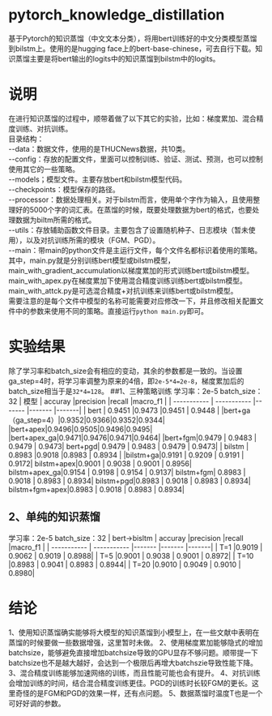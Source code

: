 # pytorch_knowledge_distillation
基于Pytorch的知识蒸馏（中文文本分类），将用bert训练好的中文分类模型蒸馏到bilstm上。使用的是hugging face上的bert-base-chinese，可去自行下载。知识蒸馏主要是将bert输出的logits中的知识蒸馏到bilstm中的logits。

# 说明
在进行知识蒸馏的过程中，顺带着做了以下其它的实验，比如：梯度累加、混合精度训练、对抗训练。<br>
目录结构：<br>
--data：数据文件，使用的是THUCNews数据，共10类。<br>
--config：存放的配置文件，里面可以控制训练、验证、测试、预测，也可以控制使用其它的一些策略。<br>
--models；模型文件。主要存放bert和bilstm模型代码。<br>
--checkpoints：模型保存的路径。<br>
--processor：数据处理相关。对于bilstm而言，使用单个字作为输入，且使用整理好的5000个字的词汇表。在蒸馏的时候，既要处理数据为bert的格式，也要处理数据为biltm所需的格式。<br>
--utils：存放辅助函数文件目录。主要包含了设置随机种子、日志模块（暂未使用），以及对抗训练所需的模块（FGM、PGD）。<br>
--main：带main的python文件是主运行文件，每个文件名都标识着使用的策略。其中，main.py就是分别训练bert模型或bilstm模型，main_with_gradient_accumulation以梯度累加的形式训练bert或bilstm模型。main_with_apex.py在梯度累加下使用混合精度训练训练bert或bilstm模型。main_with_attck.py是可选混合精度+对抗训练来训练bert或bilstm模型。<br>
需要注意的是每个文件中模型的名称可能需要对应修改一下，并且修改相关配置文件中的参数来使用不同的策略。直接运行```python main.py```即可。

# 实验结果
除了学习率和batch_size会有相应的变动，其余的参数都是一致的。当设置ga_step=4时，将学习率调整为原来的4倍，即```2e-5*4=2e-8```，梯度累加后的batch_size相当于是```32*4=128```。
##1、三种策略训练
学习率：2e-5 batch_size：32
| 模型      | accuray |precision |recall |macro_f1 |
| ----------- | ----------- |------- |------- |-------|
| bert      | 0.9451       |0.9473 |0.9451 |   0.9448    |
|bert+ga（ga_step=4）|0.9352|0.9366|0.9352|0.9344|
|bert+apex|0.9496|0.9505|0.9496|0.9495|
|bert+apex_ga|0.9471|0.9476|0.9471|0.9464|
|bert+fgm|0.9479   | 0.9483 |   0.9479 |   0.9473|
bert+pgd|     0.9479  |  0.9483  |  0.9479 |   0.9473|
| bilstm   | 0.8983        |0.9018 |0.8983 |    0.8934   |
|bilstm+ga|0.9191   | 0.9209 |   0.9191 |   0.9172|
bilstm+apex|0.9001   | 0.9038  |  0.9001 |   0.8956|
bilstm+apex_ga|0.9154 |   0.9198  |  0.9154 |   0.9137|
bilstm+fgm|   0.8983  |  0.9018  |  0.8983  |  0.8934|
bilstm+pgd|0.8983  |  0.9018  |  0.8983  |  0.8934|
bilstm+fgm+apex|0.8983  |  0.9018 |   0.8983  |  0.8934|
## 2、单纯的知识蒸馏
学习率：2e-5 batch_size：32
| bert->bisltm      | accuray |precision |recall |macro_f1 |
| ----------- | ----------- |------- |------- |-------|
|  T=1        |0.9019  | 0.9062   | 0.9019  |  0.8988|
|  T=5        |0.9001  |  0.9038  |  0.9001  |  0.8972|
|  T=10       |0.8983  |  0.9041   | 0.8983  |  0.8944|
|  T=20       |0.9010  |  0.9049   | 0.9010 |   0.8980|

# 结论
1、使用知识蒸馏确实能够将大模型的知识蒸馏到小模型上，在一些文献中表明在蒸馏的时候要做一些数据增强，这里暂时未做。
2、使用梯度累加能够隐式的增加batchsize，能够避免直接增加batchsize导致的GPU显存不够问题。顺带提一下batchsize也不是越大越好，会达到一个极限后再增大batchszie导致性能下降。
3、混合精度训练能够加速网络的训练，而且性能可能也会有提升。
4、对抗训练会增加训练的时间，结合混合精度训练更佳。PGD的训练时长较FGM的更长。这里奇怪的是FGM和PGD的效果一样，还有点问题。
5、数据蒸馏时温度T也是一个可好好调的参数。


